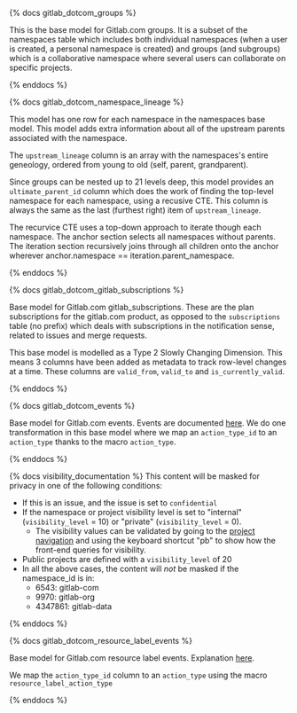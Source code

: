 {% docs gitlab_dotcom_groups %}

This is the base model for Gitlab.com groups. It is a subset of the namespaces table which includes both individual namespaces (when a user is created, a personal namespace is created) and groups (and subgroups) which is a collaborative namespace where several users can collaborate on specific projects.

{% enddocs %}


{% docs gitlab_dotcom_namespace_lineage %}

This model has one row for each namespace in the namespaces base model. This model adds extra information about all of the upstream parents associated with the namespace.  

The `upstream_lineage` column is an array with the namespaces's entire geneology, ordered from young to old (self, parent, grandparent).  

Since groups can be nested up to 21 levels deep, this model provides an `ultimate_parent_id` column which does the work of finding the top-level namespace for each namespace, using a recusive CTE.  This column is always the same as the last (furthest right) item of `upstream_lineage`.  

The recurvice CTE uses a top-down approach to iterate though each namespace. The anchor section selects all namespaces without parents. The iteration section recursively joins through all children onto the anchor wherever anchor.namespace == iteration.parent_namespace.  

{% enddocs %}


{% docs gitlab_dotcom_gitlab_subscriptions %}

Base model for Gitlab.com gitlab_subscriptions. These are the plan subscriptions for the gitlab.com product, as opposed to the `subscriptions` table (no prefix) which deals with subscriptions in the notification sense, related to issues and merge requests.

This base model is modelled as a Type 2 Slowly Changing Dimension. This means 3 columns have been added as metadata to track row-level changes at a time. These columns are `valid_from`, `valid_to` and `is_currently_valid`.  


{% enddocs %}

{% docs gitlab_dotcom_events %}

Base model for Gitlab.com events. Events are documented [here](https://docs.gitlab.com/ee/api/events.html).
We do one transformation in this base model where we map an `action_type_id` to an `action_type` thanks to the macro `action_type`.

{% enddocs %}

{% docs visibility_documentation %}
This content will be masked for privacy in one of the following conditions:
 * If this is an issue, and the issue is set to `confidential`
 * If the namespace or project visibility level is set to "internal" (`visibility_level` = 10) or "private" (`visibility_level` = 0).
    * The visibility values can be validated by going to the [project navigation](https://gitlab.com/explore) and using the keyboard shortcut "pb" to show how the front-end queries for visibility.
 * Public projects are defined with a `visibility_level` of 20   
 * In all the above cases,  the content will *not* be masked if the namespace_id is in:
   * 6543: gitlab-com
   * 9970: gitlab-org
   * 4347861: gitlab-data  

{% enddocs %}

{% docs gitlab_dotcom_resource_label_events %}

Base model for Gitlab.com resource label events. Explanation [here](https://docs.gitlab.com/ee/api/resource_label_events.html). 

We map the `action_type_id` column to an `action_type` using the macro `resource_label_action_type`

{% enddocs %}

